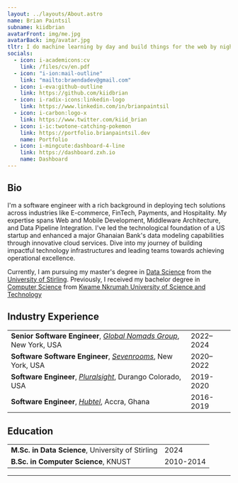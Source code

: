 ```yaml
---
layout: ../layouts/About.astro
name: Brian Paintsil
subname: kiidbrian
avatarFront: img/me.jpg
avatarBack: img/avatar.jpg
tltr: I do machine learning by day and build things for the web by night.
socials:
  - icon: i-academicons:cv
    link: /files/cv/en.pdf
  - icon: "i-ion:mail-outline"
    link: "mailto:braendadev@gmail.com"
  - icon: i-eva:github-outline
    link: https://github.com/kiidbrian
  - icon: i-radix-icons:linkedin-logo
    link: https://www.linkedin.com/in/brianpaintsil
  - icon: i-carbon:logo-x
    link: https://www.twitter.com/kiid_brian
  - icon: i-ic:twotone-catching-pokemon
    link: https://portfolio.brianpaintsil.dev
    name: Portfolio
  - icon: i-mingcute:dashboard-4-line
    link: https://dashboard.zxh.io
    name: Dashboard
---
```


## Bio

I'm a software engineer with a rich background in deploying tech solutions across industries like E-commerce, FinTech, Payments, and Hospitality. My expertise spans Web and Mobile Development, Middleware Architecture, and Data Pipeline Integration. I've led the technological foundation of a US startup and enhanced a major Ghanaian Bank's data modeling capabilities through innovative cloud services. Dive into my journey of building impactful technology infrastructures and leading teams towards achieving operational excellence.

Currently, I am pursuing my master's degree in [Data Science](https://www.stir.ac.uk/courses/pg-taught/data-science-for-business/) from the [University of Stirling](https://www.stir.ac.uk/). Previously, I received my bachelor degree in [Computer Science](http://sse.tongji.edu.cn/) from [Kwame Nkrumah University of Science and Technology](https://www.knust.edu.gh/)

## Industry Experience

|                                                                                            |           |
| ------------------------------------------------------------------------------------------ | --------- |
| **Senior Software Engineer**, _[Global Nomads Group](https://www.gng.org)_, New York, USA  | 2022–2024 |
| **Software Software Engineer**, _[Sevenrooms](https://www.sevenrooms.com)_, New York, USA  | 2020–2022 |
| **Software Engineer**, _[Pluralsight](https://www.pluralsight.com)_, Durango Colorado, USA | 2019-2020 |
| **Software Engineer**, _[Hubtel](https://www.hubtel.com)_, Accra, Ghana                    | 2016-2019 |

## Education

|                                                   |           |
| ------------------------------------------------- | --------- |
| **M.Sc. in Data Science**, University of Stirling | 2024      |
| **B.Sc. in Computer Science**, KNUST              | 2010-2014 |

---
